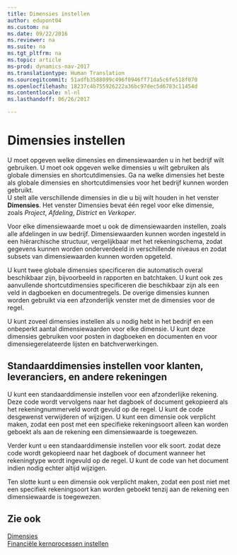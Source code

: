 ```yaml
---
title: Dimensies instellen
author: edupont04
ms.custom: na
ms.date: 09/22/2016
ms.reviewer: na
ms.suite: na
ms.tgt_pltfrm: na
ms.topic: article
ms-prod: dynamics-nav-2017
ms.translationtype: Human Translation
ms.sourcegitcommit: 51adfb3588099c496f0946ff71da5c6fe518f070
ms.openlocfilehash: 18237c4b755926222a36bc97dec5d6783c11454d
ms.contentlocale: nl-nl
ms.lasthandoff: 06/26/2017

---
```


# <a name="set-up-dimensions"></a>Dimensies instellen
U moet opgeven welke dimensies en dimensiewaarden u in het bedrijf wilt gebruiken. U moet ook opgeven welke dimensies u wilt gebruiken als globale dimensies en shortcutdimensies. Ga na welke dimensies het beste als globale dimensies en shortcutdimensies voor het bedrijf kunnen worden gebruikt.  
U stelt alle verschillende dimensies in die u bij wilt houden in het venster **Dimensies**. Het venster Dimensies bevat één regel voor elke dimensie, zoals *Project*, *Afdeling*, *District* en *Verkoper*.  

Voor elke dimensiewaarde moet u ook de dimensiewaarden instellen, zoals alle afdelingen in uw bedrijf. Dimensiewaarden kunnen worden ingesteld in een hiërarchische structuur, vergelijkbaar met het rekeningschema, zodat gegevens kunnen worden onderverdeeld in verschillende niveaus en zodat subsets van dimensiewaarden kunnen worden opgeteld.  

U kunt twee globale dimensies specificeren die automatisch overal beschikbaar zijn, bijvoorbeeld in rapporten en batchtaken. U kunt ook zes aanvullende shortcutdimensies specificeren die beschikbaar zijn als een veld in dagboeken en documentregels. De overige dimensies kunnen worden gebruikt via een afzonderlijk venster met de dimensies voor de regel.  

U kunt zoveel dimensies instellen als u nodig hebt in het bedrijf en een onbeperkt aantal dimensiewaarden voor elke dimensie. U kunt deze dimensies gebruiken voor posten in dagboeken en documenten en voor dimensiegerelateerde lijsten en batchverwerkingen.  

## <a name="set-up-default-dimensions-for-customers-vendors-and-other-accounts"></a>Standaarddimensies instellen voor klanten, leveranciers, en andere rekeningen
U kunt een standaarddimensie instellen voor een afzonderlijke rekening. Deze code wordt vervolgens naar het dagboek of document gekopieerd als het rekeningnummerveld wordt gevuld op de regel. U kunt de code desgewenst verwijderen of wijzigen. U kunt een dimensie ook verplicht maken, zodat een post met een specifieke rekeningsoort alleen kan worden geboekt als aan de rekening een dimensiewaarde is toegewezen.  

Verder kunt u een standaarddimensie instellen voor elk soort. zodat deze code wordt gekopieerd naar het dagboek of document wanneer het rekeningtype wordt ingevuld op de regel. U kunt de code van het document indien nodig echter altijd wijzigen.  

Ten slotte kunt u een dimensie ook verplicht maken, zodat een post niet met een specifiek rekeningsoort kan worden geboekt tenzij aan de rekening een dimensiewaarde is toegewezen.

## <a name="see-also"></a>Zie ook
[Dimensies](finance-setup-dimensions.md)  
[Financiële kernprocessen instellen](finance-setup-setup-finance-setup.md)

